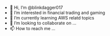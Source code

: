 - 👋 Hi, I’m @blinkdagger017
- 👀 I’m interested in financial trading and gaming
- 🌱 I’m currently learning AWS relatd topics
- 💞️ I’m looking to collaborate on ...
- 📫 How to reach me ...

<!---
blinkdagger017/blinkdagger017 is a ✨ special ✨ repository because its `README.md` (this file) appears on your GitHub profile.
You can click the Preview link to take a look at your changes.
--->
